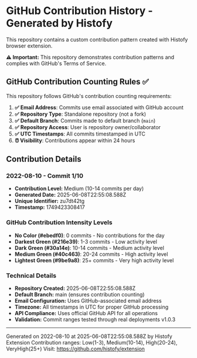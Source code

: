 # GitHub Contribution History - Generated by Histofy

This repository contains a custom contribution pattern created with Histofy browser extension.

**⚠️ Important:** This repository demonstrates contribution patterns and complies with GitHub's Terms of Service.

## GitHub Contribution Counting Rules ✅

This repository follows GitHub's contribution counting requirements:

1. **✅ Email Address**: Commits use email associated with GitHub account
2. **✅ Repository Type**: Standalone repository (not a fork)  
3. **✅ Default Branch**: Commits made to default branch (`main`)
4. **✅ Repository Access**: User is repository owner/collaborator
5. **✅ UTC Timestamps**: All commits timestamped in UTC
6. **⏰ Visibility**: Contributions appear within 24 hours

## Contribution Details

### 2022-08-10 - Commit 1/10
- **Contribution Level:** Medium (10-14 commits per day)
- **Generated Date:** 2025-06-08T22:55:08.588Z 
- **Unique Identifier:** zu7dt42tg
- **Timestamp:** 1749423308417

### GitHub Contribution Intensity Levels

- **No Color (#ebedf0)**: 0 commits - No contributions for the day
- **Darkest Green (#216e39)**: 1-3 commits - Low activity level
- **Dark Green (#30a14e)**: 10-14 commits - Medium activity level
- **Medium Green (#40c463)**: 20-24 commits - High activity level
- **Lightest Green (#9be9a8)**: 25+ commits - Very high activity level

### Technical Details

- **Repository Created:** 2025-06-08T22:55:08.588Z
- **Default Branch:** main (ensures contribution counting)
- **Email Configuration:** Uses GitHub-associated email address
- **Timezone:** All timestamps in UTC for proper GitHub processing
- **API Compliance:** Uses official GitHub API for all operations
- **Validation:** Commit ranges tested through real deployments v1.0.3

---
Generated on 2022-08-10 at 2025-06-08T22:55:08.588Z by Histofy Extension
Contribution ranges: Low(1-3), Medium(10-14), High(20-24), VeryHigh(25+)
Visit: https://github.com/histofy/extension


<!-- Commit 9 for 2022-08-10 -->
<!-- Generated at: 2025-06-08T22:55:12.104Z -->
<!-- Unique ID: kcbv92ng83q_1749423312104 -->
